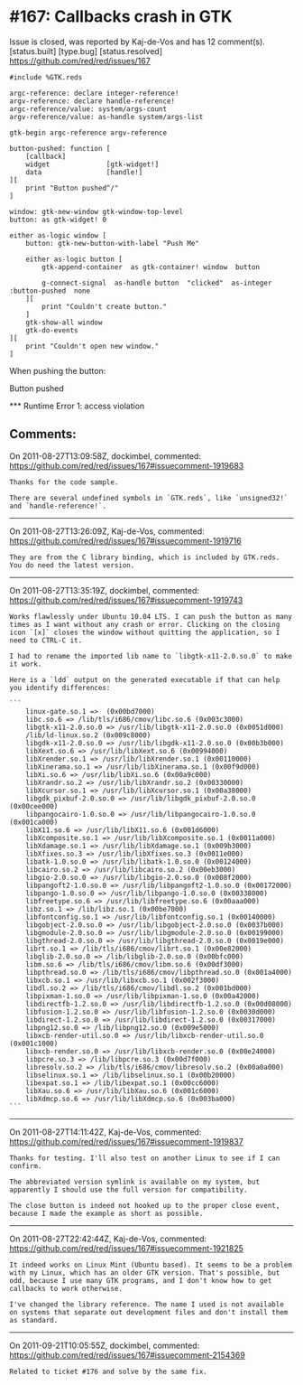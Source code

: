 
#167: Callbacks crash in GTK
================================================================================
Issue is closed, was reported by Kaj-de-Vos and has 12 comment(s).
[status.built] [type.bug] [status.resolved]
<https://github.com/red/red/issues/167>

```
#include %GTK.reds

argc-reference: declare integer-reference!
argv-reference: declare handle-reference!
argc-reference/value: system/args-count
argv-reference/value: as-handle system/args-list

gtk-begin argc-reference argv-reference

button-pushed: function [
    [callback]
    widget              [gtk-widget!]
    data                [handle!]
][
    print "Button pushed^/"
]

window: gtk-new-window gtk-window-top-level
button: as gtk-widget! 0

either as-logic window [
    button: gtk-new-button-with-label "Push Me"

    either as-logic button [
        gtk-append-container  as gtk-container! window  button

        g-connect-signal  as-handle button  "clicked"  as-integer :button-pushed  none
    ][
        print "Couldn't create button."
    ]
    gtk-show-all window
    gtk-do-events
][
    print "Couldn't open new window."
]
```

When pushing the button:

Button pushed

**\* Runtime Error 1: access violation



Comments:
--------------------------------------------------------------------------------

On 2011-08-27T13:09:58Z, dockimbel, commented:
<https://github.com/red/red/issues/167#issuecomment-1919683>

    Thanks for the code sample.
    
    There are several undefined symbols in `GTK.reds`, like `unsigned32!` and `handle-reference!`.

--------------------------------------------------------------------------------

On 2011-08-27T13:26:09Z, Kaj-de-Vos, commented:
<https://github.com/red/red/issues/167#issuecomment-1919716>

    They are from the C library binding, which is included by GTK.reds. You do need the latest version.

--------------------------------------------------------------------------------

On 2011-08-27T13:35:19Z, dockimbel, commented:
<https://github.com/red/red/issues/167#issuecomment-1919743>

    Works flawlessly under Ubuntu 10.04 LTS. I can push the button as many times as I want without any crash or error. Clicking on the closing icon `[x]` closes the window without quitting the application, so I need to CTRL-C it.
    
    I had to rename the imported lib name to `libgtk-x11-2.0.so.0` to make it work.
    
    Here is a `ldd` output on the generated executable if that can help you identify differences:
    
    ```
        linux-gate.so.1 =>  (0x00bd7000)
        libc.so.6 => /lib/tls/i686/cmov/libc.so.6 (0x003c3000)
        libgtk-x11-2.0.so.0 => /usr/lib/libgtk-x11-2.0.so.0 (0x0051d000)
        /lib/ld-linux.so.2 (0x009c8000)
        libgdk-x11-2.0.so.0 => /usr/lib/libgdk-x11-2.0.so.0 (0x00b3b000)
        libXext.so.6 => /usr/lib/libXext.so.6 (0x00994000)
        libXrender.so.1 => /usr/lib/libXrender.so.1 (0x00110000)
        libXinerama.so.1 => /usr/lib/libXinerama.so.1 (0x00f9d000)
        libXi.so.6 => /usr/lib/libXi.so.6 (0x00a9c000)
        libXrandr.so.2 => /usr/lib/libXrandr.so.2 (0x00330000)
        libXcursor.so.1 => /usr/lib/libXcursor.so.1 (0x00a38000)
        libgdk_pixbuf-2.0.so.0 => /usr/lib/libgdk_pixbuf-2.0.so.0 (0x00cee000)
        libpangocairo-1.0.so.0 => /usr/lib/libpangocairo-1.0.so.0 (0x001ca000)
        libX11.so.6 => /usr/lib/libX11.so.6 (0x001d6000)
        libXcomposite.so.1 => /usr/lib/libXcomposite.so.1 (0x0011a000)
        libXdamage.so.1 => /usr/lib/libXdamage.so.1 (0x009b3000)
        libXfixes.so.3 => /usr/lib/libXfixes.so.3 (0x0011e000)
        libatk-1.0.so.0 => /usr/lib/libatk-1.0.so.0 (0x00124000)
        libcairo.so.2 => /usr/lib/libcairo.so.2 (0x00eb3000)
        libgio-2.0.so.0 => /usr/lib/libgio-2.0.so.0 (0x008f2000)
        libpangoft2-1.0.so.0 => /usr/lib/libpangoft2-1.0.so.0 (0x00172000)
        libpango-1.0.so.0 => /usr/lib/libpango-1.0.so.0 (0x00338000)
        libfreetype.so.6 => /usr/lib/libfreetype.so.6 (0x00aaa000)
        libz.so.1 => /lib/libz.so.1 (0x00be7000)
        libfontconfig.so.1 => /usr/lib/libfontconfig.so.1 (0x00140000)
        libgobject-2.0.so.0 => /usr/lib/libgobject-2.0.so.0 (0x0037b000)
        libgmodule-2.0.so.0 => /usr/lib/libgmodule-2.0.so.0 (0x00199000)
        libgthread-2.0.so.0 => /usr/lib/libgthread-2.0.so.0 (0x0019e000)
        librt.so.1 => /lib/tls/i686/cmov/librt.so.1 (0x00e82000)
        libglib-2.0.so.0 => /lib/libglib-2.0.so.0 (0x00bfc000)
        libm.so.6 => /lib/tls/i686/cmov/libm.so.6 (0x00df3000)
        libpthread.so.0 => /lib/tls/i686/cmov/libpthread.so.0 (0x001a4000)
        libxcb.so.1 => /usr/lib/libxcb.so.1 (0x002f3000)
        libdl.so.2 => /lib/tls/i686/cmov/libdl.so.2 (0x001bd000)
        libpixman-1.so.0 => /usr/lib/libpixman-1.so.0 (0x00a42000)
        libdirectfb-1.2.so.0 => /usr/lib/libdirectfb-1.2.so.0 (0x00d08000)
        libfusion-1.2.so.0 => /usr/lib/libfusion-1.2.so.0 (0x0030d000)
        libdirect-1.2.so.0 => /usr/lib/libdirect-1.2.so.0 (0x00317000)
        libpng12.so.0 => /lib/libpng12.so.0 (0x009e5000)
        libxcb-render-util.so.0 => /usr/lib/libxcb-render-util.so.0 (0x001c1000)
        libxcb-render.so.0 => /usr/lib/libxcb-render.so.0 (0x00e24000)
        libpcre.so.3 => /lib/libpcre.so.3 (0x00d7f000)
        libresolv.so.2 => /lib/tls/i686/cmov/libresolv.so.2 (0x00a0a000)
        libselinux.so.1 => /lib/libselinux.so.1 (0x00b20000)
        libexpat.so.1 => /lib/libexpat.so.1 (0x00cc6000)
        libXau.so.6 => /usr/lib/libXau.so.6 (0x001c6000)
        libXdmcp.so.6 => /usr/lib/libXdmcp.so.6 (0x003ba000)
    ```

--------------------------------------------------------------------------------

On 2011-08-27T14:11:42Z, Kaj-de-Vos, commented:
<https://github.com/red/red/issues/167#issuecomment-1919837>

    Thanks for testing. I'll also test on another Linux to see if I can confirm.
    
    The abbreviated version symlink is available on my system, but apparently I should use the full version for compatibility.
    
    The close button is indeed not hooked up to the proper close event, because I made the example as short as possible.

--------------------------------------------------------------------------------

On 2011-08-27T22:42:44Z, Kaj-de-Vos, commented:
<https://github.com/red/red/issues/167#issuecomment-1921825>

    It indeed works on Linux Mint (Ubuntu based). It seems to be a problem with my Linux, which has an older GTK version. That's possible, but odd, because I use many GTK programs, and I don't know how to get callbacks to work otherwise.
    
    I've changed the library reference. The name I used is not available on systems that separate out development files and don't install them as standard.

--------------------------------------------------------------------------------

On 2011-09-21T10:05:55Z, dockimbel, commented:
<https://github.com/red/red/issues/167#issuecomment-2154369>

    Related to ticket #176 and solve by the same fix.

